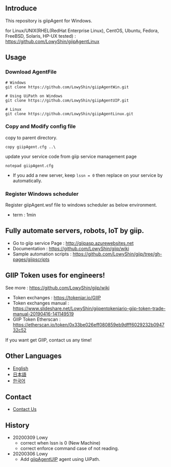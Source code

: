 ## Introduce

This repository is giipAgent for Windows.

for Linux/UNIX(RHEL(RedHat Enterprise Linux), CentOS, Ubuntu, Fedora, FreeBSD, Solaris, HP-UX tested) : https://github.com/LowyShin/giipAgentLinux

## Usage

### Download AgentFile

```shell
# Windows
git clone https://github.com/LowyShin/giipAgentWin.git

# Using UiPath on Windows
git clone https://github.com/LowyShin/giipAgentUIP.git

# Linux
git clone https://github.com/LowyShin/giipAgentLinux.git
```

### Copy and Modify config file

copy to parent directory.
```command
copy giipAgent.cfg ..\
```

update your service code from giip service management page
```command
notepad giipAgent.cfg
```

* If you add a new server, keep `lssn = 0` then replace on your service by automatically.

### Register Windows scheduler

Register giipAgent.wsf file to windows scheduler as below environment.

* term : 1min

## Fully automate servers, robots, IoT by giip.

* Go to giip service Page : http://giipasp.azurewebsites.net
* Documentation : https://github.com/LowyShin/giip/wiki
* Sample automation scripts : https://github.com/LowyShin/giip/tree/gh-pages/giipscripts

## GIIP Token uses for engineers!

See more : https://github.com/LowyShin/giip/wiki

* Token exchanges : https://tokenjar.io/GIIP
* Token exchanges manual : https://www.slideshare.net/LowyShin/giipentokenjario-giip-token-trade-manual-20190416-141149519
* GIIP Token Etherscan : https://etherscan.io/token/0x33be026eff080859eb9dfff6029232b094732c52

If you want get GIIP, contact us any time!

## Other Languages

* [English](https://github.com/LowyShin/giip/wiki)
* [日本語](https://github.com/LowyShin/giip-ja/wiki)
* [한국어](https://github.com/LowyShin/giip-ko/wiki)

## Contact

* [Contact Us](https://github.com/LowyShin/giip/wiki/Contact-Us)

## History

* 20200309 Lowy
  * correct when lssn is 0 (New Machine)
  * correct enforce command case of not reading.
* 20200306 Lowy
  * Add [giipAgentUIP](https://github.com/LowyShin/giipAgentUIP) agent using UiPath.
